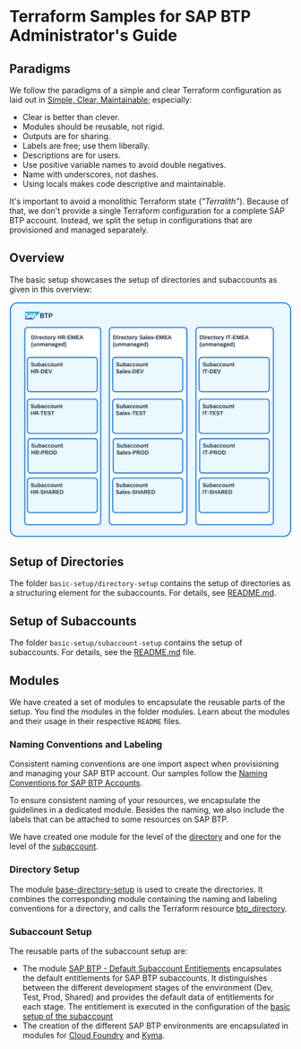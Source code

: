 # Terraform Samples for SAP BTP Administrator's Guide

## Paradigms

We follow the paradigms of a simple and clear Terraform configuration as laid out in [Simple, Clear, Maintainable](https://rosesecurity.dev/2024/11/24/terraform-proverbs.html); especially:

- Clear is better than clever.
- Modules should be reusable, not rigid.
- Outputs are for sharing.
- Labels are free; use them liberally.
- Descriptions are for users.
- Use positive variable names to avoid double negatives.
- Name with underscores, not dashes.
- Using locals makes code descriptive and maintainable.

It's important to avoid a monolithic Terraform state (*"Terralith"*). Because of that, we don't provide a single Terraform configuration for a complete SAP BTP account. Instead, we split the setup in configurations that are provisioned and managed separately.

## Overview

The basic setup showcases the setup of directories and subaccounts as given in this overview:

![Overview Basic Setup](../assets/basic-setup-overview.png)

## Setup of Directories

The folder `basic-setup/directory-setup` contains the setup of directories as a structuring element for the subaccounts. For details, see [README.md](./basic-setup/directory-setup/README.md).

## Setup of Subaccounts

The folder `basic-setup/subaccount-setup` contains the setup of subaccounts. For details, see the [README.md](./basic-setup/subaccount-setup/README.md) file.

## Modules

We have created a set of modules to encapsulate the reusable parts of the setup. You find the modules in the folder modules. Learn about the modules and their usage in their respective `README` files.

### Naming Conventions and Labeling

Consistent naming conventions are one import aspect when provisioning and managing your SAP BTP account. Our samples follow the [Naming Conventions for SAP BTP Accounts](https://help.sap.com/docs/btp/btp-admin-guide/naming-conventions-for-sap-btp-accounts).

To ensure consistent naming of your resources, we encapsulate the guidelines in a dedicated module. Besides the naming, we also include the labels that can be attached to some resources on SAP BTP.

We have created one module for the level of the [directory](./modules/sap-btp-naming-conventions-directory/README.md) and one for the level of the [subaccount](./modules/sap-btp-naming-conventions-subaccount/README.md).

### Directory Setup

The module [base-directory-setup](./modules/base-directory-setup/README.md) is used to create the directories. It combines the corresponding module containing the naming and labeling conventions for a directory, and calls the Terraform resource [btp_directory](https://registry.terraform.io/providers/SAP/btp/latest/docs/resources/directory).

### Subaccount Setup

The reusable parts of the subaccount setup are:

- The module [SAP BTP - Default Subaccount Entitlements](./modules/sap-btp-subaccount-default-entitlements/README.md) encapsulates the default entitlements for SAP BTP subaccounts. It distinguishes between the different development stages of the environment (Dev, Test, Prod, Shared) and provides the default data of entitlements for each stage. The entitlement is executed in the configuration of the [basic setup of the subaccount](./basic-setup/directory-setup/README.md)
- The creation of the different SAP BTP environments are encapsulated in modules for [Cloud Foundry](./modules/sap-btp-environment/cloudfoundry/README.md) and [Kyma](./modules/sap-btp-environment/kyma/README.md).
